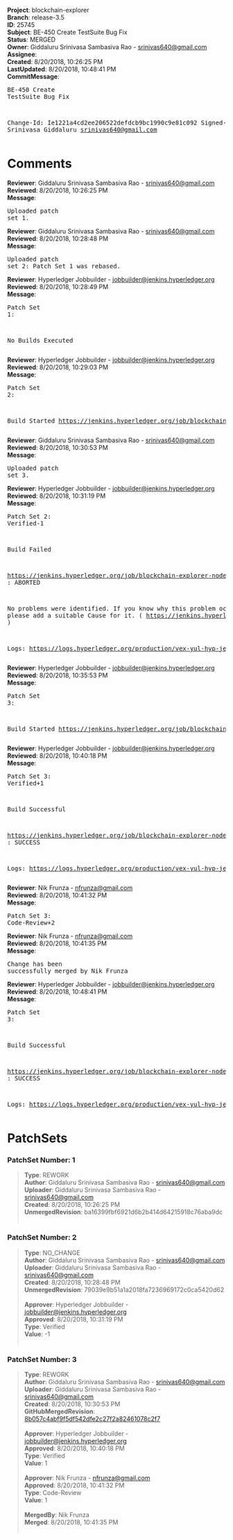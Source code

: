 <strong>Project</strong>: blockchain-explorer<br><strong>Branch</strong>: release-3.5<br><strong>ID</strong>: 25745<br><strong>Subject</strong>: BE-450 Create TestSuite Bug Fix<br><strong>Status</strong>: MERGED<br><strong>Owner</strong>: Giddaluru Srinivasa Sambasiva Rao - srinivas640@gmail.com<br><strong>Assignee</strong>:<br><strong>Created</strong>: 8/20/2018, 10:26:25 PM<br><strong>LastUpdated</strong>: 8/20/2018, 10:48:41 PM<br><strong>CommitMessage</strong>:<br><pre>BE-450 Create TestSuite Bug Fix

Change-Id: Ie1221a4cd2ee206522defdcb9bc1990c9e81c092
Signed-off-by: Srinivasa Giddaluru <srinivas640@gmail.com>
</pre><h1>Comments</h1><strong>Reviewer</strong>: Giddaluru Srinivasa Sambasiva Rao - srinivas640@gmail.com<br><strong>Reviewed</strong>: 8/20/2018, 10:26:25 PM<br><strong>Message</strong>: <pre>Uploaded patch set 1.</pre><strong>Reviewer</strong>: Giddaluru Srinivasa Sambasiva Rao - srinivas640@gmail.com<br><strong>Reviewed</strong>: 8/20/2018, 10:28:48 PM<br><strong>Message</strong>: <pre>Uploaded patch set 2: Patch Set 1 was rebased.</pre><strong>Reviewer</strong>: Hyperledger Jobbuilder - jobbuilder@jenkins.hyperledger.org<br><strong>Reviewed</strong>: 8/20/2018, 10:28:49 PM<br><strong>Message</strong>: <pre>Patch Set 1:

No Builds Executed</pre><strong>Reviewer</strong>: Hyperledger Jobbuilder - jobbuilder@jenkins.hyperledger.org<br><strong>Reviewed</strong>: 8/20/2018, 10:29:03 PM<br><strong>Message</strong>: <pre>Patch Set 2:

Build Started https://jenkins.hyperledger.org/job/blockchain-explorer-node6-verify-x86_64/419/</pre><strong>Reviewer</strong>: Giddaluru Srinivasa Sambasiva Rao - srinivas640@gmail.com<br><strong>Reviewed</strong>: 8/20/2018, 10:30:53 PM<br><strong>Message</strong>: <pre>Uploaded patch set 3.</pre><strong>Reviewer</strong>: Hyperledger Jobbuilder - jobbuilder@jenkins.hyperledger.org<br><strong>Reviewed</strong>: 8/20/2018, 10:31:19 PM<br><strong>Message</strong>: <pre>Patch Set 2: Verified-1

Build Failed 

https://jenkins.hyperledger.org/job/blockchain-explorer-node6-verify-x86_64/419/ : ABORTED

No problems were identified. If you know why this problem occurred, please add a suitable Cause for it. ( https://jenkins.hyperledger.org/job/blockchain-explorer-node6-verify-x86_64/419/ )

Logs: https://logs.hyperledger.org/production/vex-yul-hyp-jenkins-3/blockchain-explorer-node6-verify-x86_64/419</pre><strong>Reviewer</strong>: Hyperledger Jobbuilder - jobbuilder@jenkins.hyperledger.org<br><strong>Reviewed</strong>: 8/20/2018, 10:35:53 PM<br><strong>Message</strong>: <pre>Patch Set 3:

Build Started https://jenkins.hyperledger.org/job/blockchain-explorer-node6-verify-x86_64/420/</pre><strong>Reviewer</strong>: Hyperledger Jobbuilder - jobbuilder@jenkins.hyperledger.org<br><strong>Reviewed</strong>: 8/20/2018, 10:40:18 PM<br><strong>Message</strong>: <pre>Patch Set 3: Verified+1

Build Successful 

https://jenkins.hyperledger.org/job/blockchain-explorer-node6-verify-x86_64/420/ : SUCCESS

Logs: https://logs.hyperledger.org/production/vex-yul-hyp-jenkins-3/blockchain-explorer-node6-verify-x86_64/420</pre><strong>Reviewer</strong>: Nik Frunza - nfrunza@gmail.com<br><strong>Reviewed</strong>: 8/20/2018, 10:41:32 PM<br><strong>Message</strong>: <pre>Patch Set 3: Code-Review+2</pre><strong>Reviewer</strong>: Nik Frunza - nfrunza@gmail.com<br><strong>Reviewed</strong>: 8/20/2018, 10:41:35 PM<br><strong>Message</strong>: <pre>Change has been successfully merged by Nik Frunza</pre><strong>Reviewer</strong>: Hyperledger Jobbuilder - jobbuilder@jenkins.hyperledger.org<br><strong>Reviewed</strong>: 8/20/2018, 10:48:41 PM<br><strong>Message</strong>: <pre>Patch Set 3:

Build Successful 

https://jenkins.hyperledger.org/job/blockchain-explorer-node6-merge-x86_64/238/ : SUCCESS

Logs: https://logs.hyperledger.org/production/vex-yul-hyp-jenkins-3/blockchain-explorer-node6-merge-x86_64/238</pre><h1>PatchSets</h1><h3>PatchSet Number: 1</h3><blockquote><strong>Type</strong>: REWORK<br><strong>Author</strong>: Giddaluru Srinivasa Sambasiva Rao - srinivas640@gmail.com<br><strong>Uploader</strong>: Giddaluru Srinivasa Sambasiva Rao - srinivas640@gmail.com<br><strong>Created</strong>: 8/20/2018, 10:26:25 PM<br><strong>UnmergedRevision</strong>: ba16399fbf6921d6b2b414d64215918c76aba9dc<br><br></blockquote><h3>PatchSet Number: 2</h3><blockquote><strong>Type</strong>: NO_CHANGE<br><strong>Author</strong>: Giddaluru Srinivasa Sambasiva Rao - srinivas640@gmail.com<br><strong>Uploader</strong>: Giddaluru Srinivasa Sambasiva Rao - srinivas640@gmail.com<br><strong>Created</strong>: 8/20/2018, 10:28:48 PM<br><strong>UnmergedRevision</strong>: 79039e9b51a1a2018fa7236969172c0ca5420d62<br><br><strong>Approver</strong>: Hyperledger Jobbuilder - jobbuilder@jenkins.hyperledger.org<br><strong>Approved</strong>: 8/20/2018, 10:31:19 PM<br><strong>Type</strong>: Verified<br><strong>Value</strong>: -1<br><br></blockquote><h3>PatchSet Number: 3</h3><blockquote><strong>Type</strong>: REWORK<br><strong>Author</strong>: Giddaluru Srinivasa Sambasiva Rao - srinivas640@gmail.com<br><strong>Uploader</strong>: Giddaluru Srinivasa Sambasiva Rao - srinivas640@gmail.com<br><strong>Created</strong>: 8/20/2018, 10:30:53 PM<br><strong>GitHubMergedRevision</strong>: [8b057c4abf9f5df542dfe2c27f2a82461078c2f7](https://github.com/hyperledger/blockchain-explorer/commit/8b057c4abf9f5df542dfe2c27f2a82461078c2f7)<br><br><strong>Approver</strong>: Hyperledger Jobbuilder - jobbuilder@jenkins.hyperledger.org<br><strong>Approved</strong>: 8/20/2018, 10:40:18 PM<br><strong>Type</strong>: Verified<br><strong>Value</strong>: 1<br><br><strong>Approver</strong>: Nik Frunza - nfrunza@gmail.com<br><strong>Approved</strong>: 8/20/2018, 10:41:32 PM<br><strong>Type</strong>: Code-Review<br><strong>Value</strong>: 1<br><br><strong>MergedBy</strong>: Nik Frunza<br><strong>Merged</strong>: 8/20/2018, 10:41:35 PM<br><br></blockquote>